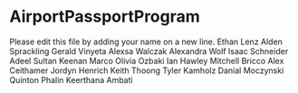# AirportPassportProgram

Please edit this file by adding your name on a new line.
Ethan Lenz
Alden Sprackling
Gerald Vinyeta
Alexsa Walczak
Alexandra Wolf
Isaac Schneider
Adeel Sultan
Keenan Marco
Olivia Ozbaki
Ian Hawley
Mitchell Bricco
Alex Ceithamer
Jordyn Henrich
Keith Thoong
Tyler Kamholz
Danial Moczynski
Quinton Phalin
Keerthana Ambati
